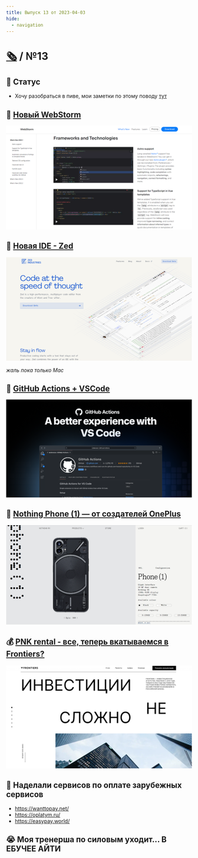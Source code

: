 ```yaml
---
title: Выпуск 13 от 2023-04-03
hide:
  - navigation
---
```


# [🗞](../index.md) / №13

## 👀 Статус

- Хочу разобраться в пиве, мои заметки по этому поводу [тут](../../b/beer.md)

## 🔎 [Новый WebStorm](https://www.jetbrains.com/webstorm/whatsnew/)

![img.png](ws.png)

## 🔎 [Новая IDE - Zed](https://zed.dev/)

![img.png](zed.png)

_жаль пока только Mac_

## 🔎 [GitHub Actions + VSCode](https://github.blog/2023-03-28-announcing-the-github-actions-extension-for-vs-code/)

![img.png](gh-actions-vs-code.png)

## 🔎 [Nothing Phone (1) — от создателей OnePlus](https://intl.nothing.tech/products/phone-1)

![img.png](nothing.png)

## 💰 [PNK rental - все, теперь вкатываемся в Frontiers?](https://www.frontiers.ru/)

![img.png](frontiers.png)

## 🔎 Наделали сервисов по оплате зарубежных сервисов

- https://wanttopay.net/
- https://oplatym.ru/
- https://easypay.world/

## 😭 Моя тренерша по силовым уходит... В ЕБУЧЕЕ АЙТИ

